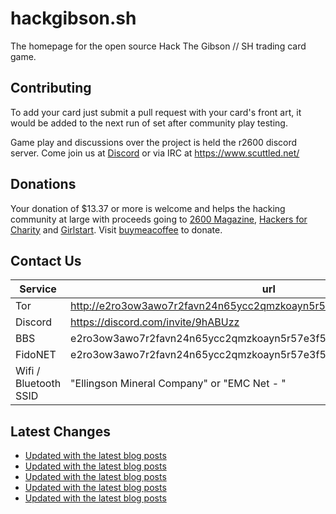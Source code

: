 # hackgibson.sh
The homepage for the open source Hack The Gibson // SH trading card game.


## Contributing

To add your card just submit a pull request with your card's front art, it would be added to the next run of set after community play testing.

Game play and discussions over the project is held the r2600 discord server. Come join us at [Discord](https://discord.com/invite/9hABUzz) or via IRC at https://www.scuttled.net/


## Donations

Your donation of $13.37 or more is welcome and helps the hacking community at large with proceeds going to [2600 Magazine](https://2600.com/), [Hackers for Charity](https://hackersforcharity.org) and [Girlstart](https://girlstart.org).  Visit [buymeacoffee](https://www.buymeacoffee.com/hackgibson.sh) to donate.


## Contact Us

Service | url
-|-
Tor | http://e2ro3ow3awo7r2favn24n65ycc2qmzkoayn5r57e3f56nvjwdcgg32ad.onion
Discord | https://discord.com/invite/9hABUzz
BBS | e2ro3ow3awo7r2favn24n65ycc2qmzkoayn5r57e3f56nvjwdcgg32ad.onion:23
FidoNET | e2ro3ow3awo7r2favn24n65ycc2qmzkoayn5r57e3f56nvjwdcgg32ad.onion:24554
Wifi / Bluetooth SSID | "Ellingson Mineral Company" or "EMC Net - <fidonet address>"

## Latest Changes
<!-- BLOG-POST-LIST:START -->
- [Updated with the latest blog posts](https://github.com/DFW2600/hackgibson.sh/commit/42942e05cf9b293f49263505f5bfe4e987b13d24)
- [Updated with the latest blog posts](https://github.com/DFW2600/hackgibson.sh/commit/4a7df4070cdc3c8c0de3e5d8ac4f963ca2e9190d)
- [Updated with the latest blog posts](https://github.com/DFW2600/hackgibson.sh/commit/1c0fac1dcb992556da79362561badec7275187be)
- [Updated with the latest blog posts](https://github.com/DFW2600/hackgibson.sh/commit/4a2358008005710268dbfa7e9d888f8705b2b2f2)
- [Updated with the latest blog posts](https://github.com/DFW2600/hackgibson.sh/commit/e178c9f10109c3092ea41ca73c285e754b625616)
<!-- BLOG-POST-LIST:END -->
